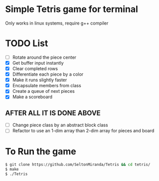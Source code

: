 # Simple Tetris game for terminal

Only works in linux systems, require g++ compiler

# TODO List
- [ ] Rotate around the piece center
- [x] Get buffer input instantly
- [x] Clear completed rows
- [x] Differentiate each piece by a color 
- [x] Make it runs slightly faster
- [x] Encapsulate members from class 
- [x] Create a queue of next pieces
- [x] Make a scoreboard

## AFTER ALL IT IS DONE ABOVE
- [ ] Change piece class by an abstract block class
- [ ] Refactor to use an 1-dim array than 2-dim array for pieces and board

# To Run the game
```bash
$ git clone https://github.com/SeltonMiranda/Tetris && cd tetris/
$ make
$ ./Tetris
```
